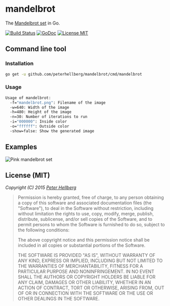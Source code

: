 mandelbrot
==========

The [Mandelbrot set](https://en.wikipedia.org/wiki/Mandelbrot_set) in Go.

[![Build Status](https://travis-ci.org/peterhellberg/mandelbrot.svg?branch=master)](https://travis-ci.org/peterhellberg/mandelbrot)
[![GoDoc](https://img.shields.io/badge/godoc-reference-blue.svg?style=flat)](https://godoc.org/github.com/peterhellberg/mandelbrot)
[![License MIT](https://img.shields.io/badge/license-MIT-lightgrey.svg?style=flat)](https://github.com/peterhellberg/mandelbrot#license-mit)

## Command line tool

### Installation

```bash
go get -u github.com/peterhellberg/mandelbrot/cmd/mandelbrot
```

### Usage

```bash
Usage of mandelbrot:
  -f="mandelbrot.png": Filename of the image
  -w=640: Width of the image
  -h=480: Height of the image
  -n=30: Number of iterations to run
  -i="000000": Inside color
  -o="ffffff": Outside color
  -show=false: Show the generated image
```

## Examples

![Pink mandelbrot set](http://assets.c7.se/skitch/mandelbrot-20150409-223252.png)

## License (MIT)

*Copyright (C) 2015 [Peter Hellberg](http://c7.se/)*

> Permission is hereby granted, free of charge, to any person obtaining
> a copy of this software and associated documentation files (the "Software"),
> to deal in the Software without restriction, including without limitation
> the rights to use, copy, modify, merge, publish, distribute, sublicense,
> and/or sell copies of the Software, and to permit persons to whom the
> Software is furnished to do so, subject to the following conditions:
>
> The above copyright notice and this permission notice shall be included
> in all copies or substantial portions of the Software.
>
> THE SOFTWARE IS PROVIDED "AS IS", WITHOUT WARRANTY OF ANY KIND,
> EXPRESS OR IMPLIED, INCLUDING BUT NOT LIMITED TO THE WARRANTIES
> OF MERCHANTABILITY, FITNESS FOR A PARTICULAR PURPOSE AND NONINFRINGEMENT.
> IN NO EVENT SHALL THE AUTHORS OR COPYRIGHT HOLDERS BE LIABLE FOR ANY CLAIM,
> DAMAGES OR OTHER LIABILITY, WHETHER IN AN ACTION OF CONTRACT,
> TORT OR OTHERWISE, ARISING FROM, OUT OF OR IN CONNECTION WITH THE SOFTWARE
> OR THE USE OR OTHER DEALINGS IN THE SOFTWARE.
